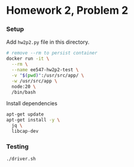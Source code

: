 # Homework 2, Problem 2

### Setup

Add `hw2p2.py` file in this directory.

```bash
# remove --rm to persist container
docker run -it \
  --rm \
  --name ee547-hw2p2-test \
  -v "$(pwd)":/usr/src/app/ \
  -w /usr/src/app \
  node:20 \
  /bin/bash
```

Install dependencies

```bash
apt-get update
apt-get install -y \
  jq \
  libcap-dev
```


### Testing

```bash
./driver.sh
```
